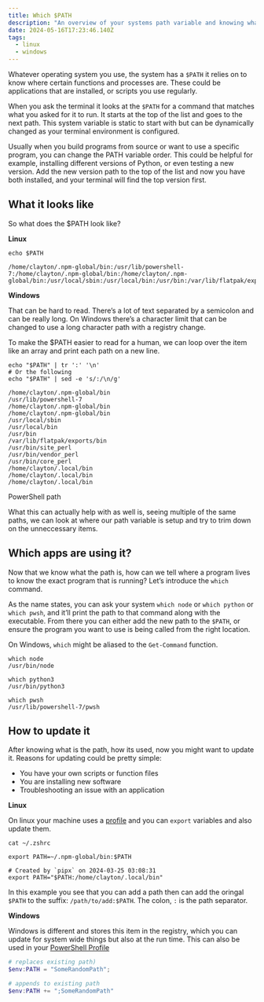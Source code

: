 ```yaml
---
title: Which $PATH
description: "An overview of your systems path variable and knowing what is in it"
date: 2024-05-16T17:23:46.140Z
tags: 
  - linux
  - windows
---
```


Whatever operating system you use, the system has a `$PATH` it relies on to know where certain functions and processes are. These could be applications that are installed, or scripts you use regularly. 

When you ask the terminal it looks at the `$PATH` for a command that matches what you asked for it to run. It starts at the top of the list and goes to the next path. This system variable is static to start with but can be dynamically changed as your terminal environment is configured.

Usually when you build programs from source or want to use a specific program, you can change the PATH variable order. This could be helpful for example, installing different versions of Python, or even testing a new version. Add the new version path to the top of the list and now you have both installed, and your terminal will find the top version first.

## What it looks like

So what does the $PATH look like? 

**Linux**

```shell
echo $PATH

/home/clayton/.npm-global/bin:/usr/lib/powershell-7:/home/clayton/.npm-global/bin:/home/clayton/.npm-global/bin:/usr/local/sbin:/usr/local/bin:/usr/bin:/var/lib/flatpak/exports/bin:/usr/bin/site_perl:/usr/bin/vendor_perl:/usr/bin/core_perl:/home/clayton/.local/bin:/home/clayton/.local/bin:/home/clayton/.local/bin
```

**Windows**

That can be hard to read. There’s a lot of text separated by a semicolon and can be really long. On Windows there’s a character limit that can be changed to use a long character path with a registry change. 

To make the $PATH easier to read for a human, we can loop over the item like an array and print each path on a new line. 


```shell
echo "$PATH" | tr ':' '\n'
# Or the following
echo "$PATH" | sed -e 's/:/\n/g'

/home/clayton/.npm-global/bin
/usr/lib/powershell-7
/home/clayton/.npm-global/bin
/home/clayton/.npm-global/bin
/usr/local/sbin
/usr/local/bin
/usr/bin
/var/lib/flatpak/exports/bin
/usr/bin/site_perl
/usr/bin/vendor_perl
/usr/bin/core_perl
/home/clayton/.local/bin
/home/clayton/.local/bin
/home/clayton/.local/bin

```

PowerShell path

What this can actually help with as well is, seeing multiple of the same paths, we can look at where our path variable is setup and try to trim down on the unneccessary items. 

## Which apps are using it?

Now that we know what the path is, how can we tell where a program lives to know the exact program that is running? Let’s introduce the `which` command. 

As the name states, you can ask your system `which node` or `which python` or `which pwsh`, and it’ll print the path to that command along with the executable. From there you can either add the new path to the `$PATH`, or ensure the program you want to use is being called from the right location. 

On Windows, `which` might be aliased to the `Get-Command` function. 

```shell
which node
/usr/bin/node

which python3
/usr/bin/python3

which pwsh  
/usr/lib/powershell-7/pwsh
```

## How to update it

After knowing what is the path, how its used, now you might want to update it. Reasons for updating could be pretty simple:

- You have your own scripts or function files
- You are installing new software
- Troubleshooting an issue with an application

**Linux** 

On linux your machine uses a [profile](/blog) and you can `export` variables and also update them. 

```shell
cat ~/.zshrc

export PATH=~/.npm-global/bin:$PATH

# Created by `pipx` on 2024-03-25 03:08:31
export PATH="$PATH:/home/clayton/.local/bin"
```

In this example you see that you can add a path then can add the oringal `$PATH` to the suffix: `/path/to/add:$PATH`. The colon, `:` is the path separator. 

**Windows**

Windows is different and stores this item in the registry, which you can update for system wide things but also at the run time. This can also be used in your [PowerShell Profile](/blog/create-powershell-profile/)

```powershell
# replaces existing path)
$env:PATH = "SomeRandomPath";

# appends to existing path
$env:PATH += ";SomeRandomPath"
```
